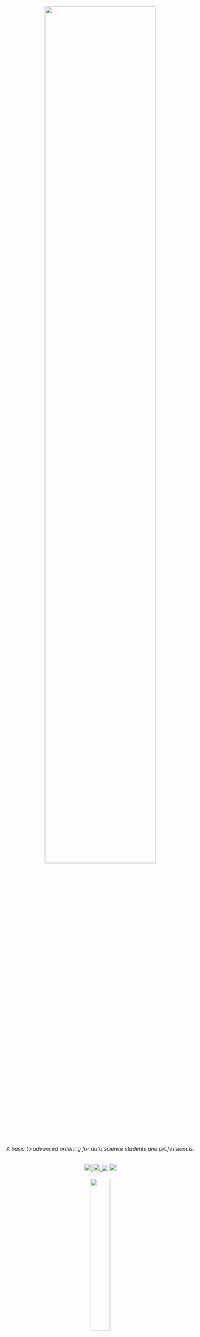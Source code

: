 <div id="bg" align="center"><img width="76%" src="https://user-images.githubusercontent.com/95272518/167252390-f2858d87-0d0c-486d-a5c9-b91a30601893.svg"></div>
<br>
<p align="center"><i>A basic to advanced ordering for data science students and professionals.</i></p>
<br>
<div id="badges" align="center"><sup>
   <a href="https://www.instagram.com/mark_sales.it/">
      <img height="20px" src="https://img.shields.io/badge/mark__sales.it-E4405F?style=flat&logo=instagram&logoColor=white&color=003140&labelColor=003140">
   </a>
   <a href="mailto: marksales.dev.eng@gmail.com">
      <img height="20px" src="https://img.shields.io/badge/E--mail-E4405F?style=flat&logo=Gmail&logoColor=white&color=003140&labelColor=003140">
   </a>
   <img src="https://img.shields.io/github/last-commit/markleysales/data-science-roadmap?color=003140&label=Last%20commit&labelColor=003140">
   <img height="20px" src="https://hits.seeyoufarm.com/api/count/incr/badge.svg?url=https%3A%2F%2Fgithub.com%2Fmarkleysales%2Fdata-science-roadmap%2F&count_bg=%23003140&title_bg=%23003140&icon=&icon_color=%23E7E7E7&title=Visits&edge_flat=false">
</sup></div>
<br>
<div align="center">
   <img align="center" width="32%px" src="https://user-images.githubusercontent.com/95272518/168687229-8a19bf9f-3c9b-40b0-b424-a87e50de2d54.svg">
   <br>
   <a href="https://github.com/markleysales"><b>Live the future
   <br>
   <sub>Professional and academic in agile technologies for software</sub>
   <br>
   <sup>development, data architecture, microservices and graphic design.</sup></b></a>
</div>
<br>
<p align="center"><sub><b>Special thanks to:</sub><br>
   <sup><a href="https://github.com/thiagoCorreaOriginal">Thiago Corrêa</a>,
   <a href="https://github.com/yankaled">Yan Kaled</a>,
   <a href="https://github.com/lucastrindadebarra">Lucas Barra</a>
   &
   <a href="https://github.com/Noctho01">Vinicius Rodrigues</a>
</b></sup></p>
<sup><img width="100%" src="https://user-images.githubusercontent.com/95272518/167252740-89c90262-93c2-4891-a6d0-71bfae53b1aa.svg"></sup> 
<!-- Header -->


<p>The "Roadmap to Data Science" is an ordering (with comments, summaries and analyses) from basic to advanced for students and professionals. Our proposal is to help you as much as possible on this data and technology journey.</p>

>NOTES:<br>
>`This repository is free for the community` to change, my initial idea was to make a trail according to my own studies. Therefore, nothing prevents me from doing the same and, thus, improving what I created.<br>
>I am not open to partnerships or monetization of this content, everything is purely academic.

<!-- Introduction -->


<h1>Summary</h1>
<div align="center">
   <p>
      <a href="#intro"><b>Introduction</b></a>
      -
      <a href="#python"><b>Python</b></a>
      -
      <a href=""><b>Datas</b></a>
      -
      <a href=""><b>Culture</b></a>
      -
      <a href=""><b>Scientific Methodologies</b></a>
      -
      <a href=""><b>Scrum</b></a>
      -
      <a href=""><b>CRISP-DM</b></a>
      <br>
      <a href=""><b>NumPy</b></a>
      -
      <a href=""><b>pandas</b></a>
      -
      <a href=""><b>Matplotlib</b></a>
      -
      <a href=""><b>Seaborn</b></a>
      -
      <a href=""><b>Package installation</b></a>
      -
      <a href=""><b>Git</b></a>
   </p>
</div>


<br>
<div>
   <h2 id="intro">Introduction</h2>
   <br>
    <div align="center">
      <img width="66%" src="https://user-images.githubusercontent.com/95272518/168738029-ecbc5443-86d5-4a10-981f-0b6108928381.jpg">
      <!-- 1200x565 px -->
      <br>
      <sup>source: ead.pucpr.br/blog/ciencia-de-dados-o-que-e</sup>
   </div>
   <h3>What is Data Science?</h3>
   <p>
      Data science is an interdisciplinary field that uses a variety of tools and algorithms to <b>identify patterns</b> and insights from raw data.
      Economic, financial and social data, structured and unstructured, can be extracted and transformed into knowledge in order to detect patterns that will help           companies.
      <br><br>
      This science makes it possible to <b>identify trends</b> and produce information that companies can use to make <b>better decisions</b> and create more                 innovative products and services.
   </p>
   <br>
</div>
<div>
   <div align="center"><img width="66%" src="https://user-images.githubusercontent.com/95272518/168683911-9ed657fa-0260-43b8-8f8e-d90a41fe9f03.jpg"></div>
   <h3>What is the profile of a Data Science professional?</h3>
   <p>Working with Data Science involves calculations, statistics and algorithms. In other words, having an affinity with the exact sciences is essential for the             profession.
      <br><br>
      In addition, data scientists must have strategic and analytical thinking to extract data and transform it into relevant information for the companies in which         they work.
   </p>
</div>


<br>
<div>
   <h2 id="python">Python</h2>
   <div align="center">
      <img width="66%" src="https://user-images.githubusercontent.com/95272518/168478435-425b101f-2c5e-441d-89cd-82d0195e9c8f.svg">
      <br>
      <sup>source: cienciaedados.com/por-que-cientistas-de-dados-escolhem-python</sup>
   </div>
   <h3>Why Python?</h3>
   <p>
      <b>Large Community</b> – With Python, you can find a large (and growing) community. At the end of the day, if you get lost, you can count on a large community of          experts to help you find a suitable solution for coding (even in specific niches) as well as answers to questions related to Data Science and Data Analytics.
      <br><br>
      <b>Growing number of data analysis libraries</b> – With Python, you can find a wide variety of data science libraries (e.g. NumPy, SciPy, StatsModels, scikit-            learn, pandas, etc.) that are growing exponentially. Constraints (on optimization methods/functions) that were missing a year ago are no longer an issue and            you can find a suitable robust solution that works reliably.
      <br><br>
      <b>Juypyter-Notebook</b> – this is simply a great tool. You can run multiple lines/blocks of code in different cells, you can play with the data, move it up or d          own and you can even get your results right below the cell. It really is like a magical organizer that Data Scientists (and people who run code) have always            dreamed of. You can also write in R, SQL, Scala, and other languages ​​with Jupyter-Notebook which makes the workflow much easier and more efficient.
      <br><br>
      <b>Python is easy to learn</b> – Python's main advantage is that anyone can learn it quickly and easily. The language was designed to be simple.
      <br><br>
      <b>Scalability</b> – Relative to other languages/packages for Data Science (like MatLab, Stata, R) Python is much faster. It is true that Java and Scala are much          faster than Python, but with Anaconda (Continuum Analytics) Python may be the right solution.
      <br><br>
      <b>Visualization/Graphics</b> – Python isn't as good as R (yet), but we'll see more and more APIs (eg Plotly) and data visualization libraries that make R's              partial advantage negligible compared to Python. You can do really cool stuff with Python.
   </p>
   <br>
   <h3>Variables</h3>
</div>

